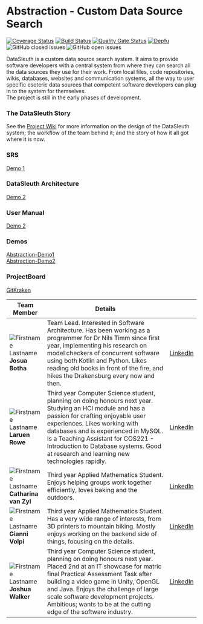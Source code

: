 # Abstraction - Custom Data Source Search

[![Coverage Status](https://coveralls.io/repos/github/COS301-SE-2021/Custom-Data-Source-Search/badge.svg?branch=development)](https://coveralls.io/github/COS301-SE-2021/Custom-Data-Source-Search?branch=development)
[![Build Status](https://travis-ci.com/COS301-SE-2021/Custom-Data-Source-Search.svg?branch=development)](https://travis-ci.com/COS301-SE-2021/Custom-Data-Source-Search)
[![Quality Gate Status](https://sonarcloud.io/api/project_badges/measure?project=COS301-SE-2021_Custom-Data-Source-Search&metric=alert_status)](https://sonarcloud.io/dashboard?id=COS301-SE-2021_Custom-Data-Source-Search)
[![Depfu](https://badges.depfu.com/badges/6e835e46e3121642adf08ae7b26aa0ad/overview.svg)](https://depfu.com/github/COS301-SE-2021/Custom-Data-Source-Search?project_id=27213)
![GitHub closed issues](https://img.shields.io/github/issues-closed-raw/COS301-SE-2021/Custom-Data-Source-Search)
![GitHub open issues](https://img.shields.io/github/issues-raw/COS301-SE-2021/Custom-Data-Source-Search)

DataSleuth is a custom data source search system. It aims to provide software developers 
with a central system from where they can search all the data sources they use for 
their work. From local files, code repositories, wikis, databases, 
websites and communication systems, all the way to user specific esoteric
data sources that competent software developers can plug in to the system for themselves.<br>
The project is still in the early phases of development.

### The DataSleuth Story
See the [Project Wiki](https://github.com/COS301-SE-2021/Custom-Data-Source-Search/wiki/The-DataSleuth-Story) for more information on the design of the DataSleuth system; the workflow of the team behind it; and the story of how it all got where it is now. 

### SRS
[Demo 1](https://www.overleaf.com/project/60b8d575257b726a64a95d6f)

### DataSleuth Architecture
[Demo 2](https://drive.google.com/file/d/158Przv3j789JLmfjDx8aTx9TWKKO5yXt/view?usp=sharing)

### User Manual
[Demo 2](https://drive.google.com/file/d/1FNIe4R1prw5S8LBU3TC2LQrwWTPcDlGN/view?usp=sharing)

### Demos
[Abstraction-Demo1](https://drive.google.com/file/d/1WIq43rK1QcAUI2rphf7WnFq0o-pYTh03/view?usp=sharing) <br>
[Abstraction-Demo2](https://drive.google.com/file/d/1sbplUcJwGkIJPUxpzKIw-NadJCk9BQSa/view?usp=sharing)

### ProjectBoard
[GitKraken](https://www.gitkraken.com/)

| **Team Member**                                                                                                 | **Details**                                                                                                                                                                                                                                                                                                                                                                                                                                                                                   |                                                                      |
|-----------------------------------------------------------------------------------------------------------------|-----------------------------------------------------------------------------------------------------------------------------------------------------------------------------------------------------------------------------------------------------------------------------------------------------------------------------------------------------------------------------------------------------------------------------------------------------------------------------------------------|----------------------------------------------------------------------|
| ![Firstname Lastname](https://i.ibb.co/d0kSPY3/josua-circ.png "Josua Botha") <br/> **Josua Botha** | Team Lead. Interested in Software Architecture. Has been working as a programmer for Dr Nils Timm since first year, implementing his research on model checkers of concurrent software using both Kotlin and Python. Likes reading old books in front of the fire, and hikes the Drakensburg every now and then.  | [LinkedIn](https://www.linkedin.com/in/josua-botha-63417274/)        |
| ![Firstname Lastname](https://i.ibb.co/CPkw44n/lauren-circ.png "Lauren Rowe") <br/> **Laruen Rowe**             | Third year Computer Science student, planning on doing honours next year. Studying an HCI module and has a passion for crafting enjoyable user experiences. Likes working with databases and is experienced in MySQL. Is a Teaching Assistant for COS221 - Introduction to Database systems. Good at research and learning new technologies rapidly.                                                                                                                                          | [LinkedIn](https://www.linkedin.com/in/lauren-rowe-63b15b18b/)       |
| ![Firstname Lastname](https://i.ibb.co/HpJfTy7/marike-circ.png "Catharina van Zyl") <br/> **Catharina van Zyl** | Third year Applied Mathematics Student. Enjoys helping groups work together efficiently, loves baking and the outdoors.                                                                         | [LinkedIn](https://www.linkedin.com/in/catharina-van-zyl-a3286b20b/) |
| ![Firstname Lastname](https://i.ibb.co/9vbJdNY/gianni-circ-rs.png "Gianni Volpi") <br/> **Gianni Volpi**        | Third year Applied Mathematics Student. Has a very wide range of interests, from 3D printers to mountain biking. Mostly enjoys working on the backend side of things, focusing on the details.                                                                                                     | [LinkedIn](https://www.linkedin.com/in/gianni-volpi)                 |
| ![Firstname Lastname](https://i.ibb.co/82Ccdzs/josh-circ.png "Joshua Walker") <br/> **Joshua Walker**           | Third year Computer Science student, planning on doing honours next year. Placed 2nd at an IT showcase for matric final Practical Assessment Task after building a video game in Unity, OpenGL and Java. Enjoys the challenge of large scale software development projects. Ambitious; wants to be at the cutting edge of the software industry.                                                                                                                                              | [LinkedIn](https://www.linkedin.com/in/joshua-walker-7b0816208)      |
